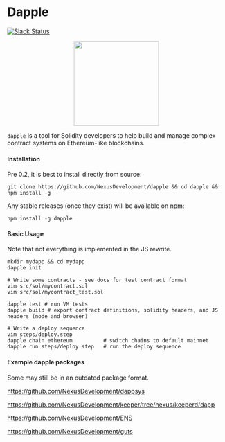 # Dapple
[![Slack Status](http://slack.makerdao.com/badge.svg)](https://slack.makerdao.com)

<p align="center">
  <img width=196" src="http://ipfs.pics/ipfs/QmPQcPiaep6Bfp956b5xLDaQdtQVtAWBT9QjWNRiL9y8Cw"/>
</p>

`dapple` is a tool for Solidity developers to help build and manage complex contract systems on Ethereum-like blockchains.


#### Installation

Pre 0.2, it is best to install directly from source:

`git clone https://github.com/NexusDevelopment/dapple && cd dapple && npm install -g`

Any stable releases (once they exist) will be available on npm:

`npm install -g dapple`

#### Basic Usage

Note that not everything is implemented in the JS rewrite.
```
mkdir mydapp && cd mydapp
dapple init

# Write some contracts - see docs for test contract format
vim src/sol/mycontract.sol
vim src/sol/mycontract_test.sol

dapple test # run VM tests
dapple build # export contract definitions, solidity headers, and JS headers (node and browser)

# Write a deploy sequence
vim steps/deploy.step
dapple chain ethereum          # switch chains to default mainnet
dapple run steps/deploy.step   # run the deploy sequence

```

#### Example dapple packages

Some may still be in an outdated package format.

https://github.com/NexusDevelopment/dappsys

https://github.com/NexusDevelopment/keeper/tree/nexus/keeperd/dapp

https://github.com/NexusDevelopment/ENS

https://github.com/NexusDevelopment/guts

